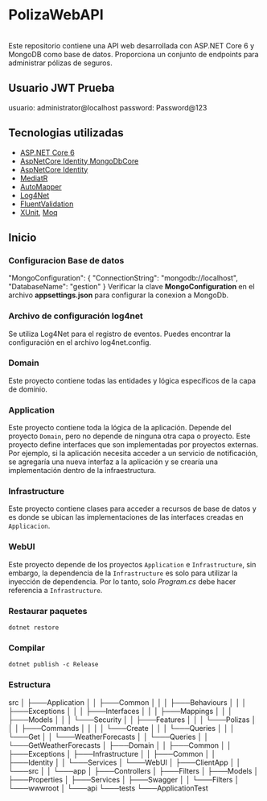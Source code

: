# PolizaWebAPI
<br/>
Este repositorio contiene una API web desarrollada con ASP.NET Core 6 y MongoDB como base de datos. Proporciona un conjunto de endpoints para administrar pólizas de seguros.

<br/>

## Usuario JWT Prueba
usuario: administrator@localhost
password: Password@123


## Tecnologias utilizadas

* [ASP.NET Core 6](https://docs.microsoft.com/en-us/aspnet/core/introduction-to-aspnet-core)
* [AspNetCore Identity MongoDbCore](https://github.com/alexandre-spieser/AspNetCore.Identity.MongoDbCore)
* [AspNetCore Identity](https://learn.microsoft.com/en-us/aspnet/core/security/authentication/identity?view=aspnetcore-7.0&tabs=visual-studio)
* [MediatR](https://github.com/jbogard/MediatR)
* [AutoMapper](https://automapper.org/)
* [Log4Net](https://logging.apache.org/log4net/)
* [FluentValidation](https://fluentvalidation.net/)
* [XUnit](https://xunit.net/), [Moq](https://github.com/moq)

## Inicio

### Configuracion Base de datos
"MongoConfiguration": {
  "ConnectionString": "mongodb://localhost",
  "DatabaseName": "gestion"
}
Verificar la clave **MongoConfiguration** en el archivo **appsettings.json** para configurar la conexion a MongoDb.

### Archivo de configuración log4net
Se utiliza Log4Net para el registro de eventos. Puedes encontrar la configuración en el archivo log4net.config.

<log4net>
  <!-- Configuración del registro de eventos -->
</log4net>

### Domain

Este proyecto contiene todas las entidades y lógica específicos de la capa de dominio.

### Application

Este proyecto contiene toda la lógica de la aplicación. Depende del proyecto `Domain`, pero no depende de ninguna otra capa o proyecto. Este proyecto define interfaces que son implementadas por proyectos externas. Por ejemplo, si la aplicación necesita acceder a un servicio de notificación, se agregaría una nueva interfaz a la aplicación y se crearía una implementación dentro de la infraestructura.

### Infrastructure

Este proyecto contiene clases para acceder a recursos de base de datos y es donde se ubican las implementaciones de las interfaces creadas en `Applicacion`.

### WebUI

Este proyecto depende de los proyectos `Application` e `Infrastructure`, sin embargo, la dependencia de la `Infrastructure` es solo para utilizar la inyección de dependencia. Por lo tanto, solo *Program.cs* debe hacer referencia a `Infrastructure`.

### Restaurar paquetes
`dotnet restore`


### Compilar
`dotnet publish -c Release`

### Estructura

src
│   ├───Application
│   │   ├───Common
│   │   │   ├───Behaviours
│   │   │   ├───Exceptions
│   │   │   ├───Interfaces
│   │   │   ├───Mappings
│   │   │   ├───Models
│   │   │   └───Security
│   │   ├───Features
│   │   │   └───Polizas
│   │   │       ├───Commands
│   │   │       │   └───Create
│   │   │       └───Queries
│   │   │           └───Get
│   │   └───WeatherForecasts
│   │       └───Queries
│   │           └───GetWeatherForecasts
│   ├───Domain
│   │   ├───Common
│   │   ├───Exceptions
│   ├───Infrastructure
│   │   ├───Common
│   │   ├───Identity
│   │   └───Services
│   └───WebUI
│       ├───ClientApp
│       │   └───src
│       │       └───app
│       ├───Controllers
│       ├───Filters
│       ├───Models
│       ├───Properties
│       ├───Services
│       ├───Swagger
│       │   └───Filters
│       └───wwwroot
│           └───api
└───tests
    └───ApplicationTest
